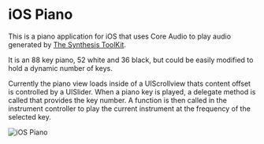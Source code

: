 iOS Piano
========

This is a piano application for iOS that uses Core Audio to play audio generated by [The Synthesis ToolKit](https://ccrma.stanford.edu/software/stk/).

It is an 88 key piano, 52 white and 36 black, but could be easily modified to hold a dynamic number of keys.

Currently the piano view loads inside of a UIScrollview thats content offset is controlled by a UISlider. When a piano key is played, a delegate method is called that provides the key number. A function is then called in the instrument controller to play the current instrument at the frequency of the selected key.

![iOS Piano](http://www.sammeechward.com/images/CoreAudioSTKPiano.png)
